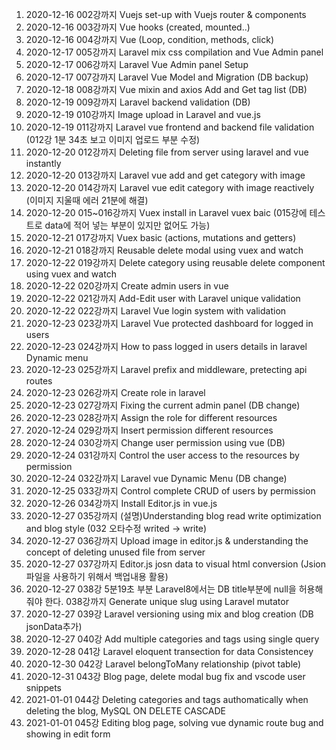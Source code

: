 001. 2020-12-16 002강까지 Vuejs set-up with Vuejs router & components
002. 2020-12-16 003강까지 Vue hooks (created, mounted..) 
003. 2020-12-16 004강까지 Vue (Loop, condition, methods, click)
004. 2020-12-17 005강까지 Laravel mix css compilation and Vue Admin panel
005. 2020-12-17 006강까지 Laravel Vue Admin panel Setup
006. 2020-12-17 007강까지 Laravel Vue Model and Migration (DB backup)
007. 2020-12-18 008강까지 Vue mixin and axios Add and Get tag list (DB)
008. 2020-12-19 009강까지 Laravel backend validation (DB)
009. 2020-12-19 010강까지 Image upload in Laravel and vue.js
010. 2020-12-19 011강까지 Laravel vue frontend and backend file validation (012강 1분 34초 보고 이미지 업로드 부분 수정)
010. 2020-12-20 012강까지 Deleting file from server using laravel and vue instantly
011. 2020-12-20 013강까지 Laravel vue add and get category with image
012. 2020-12-20 014강까지 Laravel vue edit category with image reactively (이미지 지울때 에러 21분에 해결)
013. 2020-12-20 015~016강까지  Vuex install in Laravel vuex baic (015강에 테스트로 data에 적어 넣는 부분이 있지만 없어도 가능)
014. 2020-12-21 017강까지 Vuex basic (actions, mutations and getters)
015. 2020-12-21 018강까지 Reusable delete modal using vuex and watch
016. 2020-12-22 019강까지 Delete category using reusable delete component using vuex and watch
017. 2020-12-22 020강까지 Create admin users in vue
018. 2020-12-22 021강까지 Add-Edit user with Laravel unique validation
019. 2020-12-22 022강까지 Laravel Vue login system with validation
020. 2020-12-23 023강까지 Laravel Vue protected dashboard for logged in users
021. 2020-12-23 024강까지 How to pass logged in users details in laravel Dynamic menu
022. 2020-12-23 025강까지 Laravel prefix and middleware, pretecting api routes
023. 2020-12-23 026강까지 Create role in laravel
024. 2020-12-23 027강까지 Fixing the current admin panel (DB change)
025. 2020-12-23 028강까지 Assign the role for different resources
026. 2020-12-24 029강까지 Insert permission different resources
027. 2020-12-24 030강까지 Change user permission using vue (DB)
028. 2020-12-24 031강까지 Control the user access to the resources by permission
029. 2020-12-24 032강까지 Laravel vue Dynamic Menu (DB change)
030. 2020-12-25 033강까지 Control complete CRUD of users by permission
031. 2020-12-26 034강까지 Install Editor.js in vue.js 
032. 2020-12-27 035강까지 (설명)Understanding blog read write optimization and blog style (032 오타수정 writed -> write)
033. 2020-12-27 036강까지 Upload image in editor.js & understanding the concept of deleting unused file from server
034. 2020-12-27 037강까지 Editor.js josn data to visual html conversion (Jsion 파일을 사용하기 위해서 백업내용 활용)
035. 2020-12-27 038강 5분19초 부분 Laravel8에서는 DB title부분에 null을 허용해줘야 한다. 038강까지 Generate unique slug using Laravel mutator
036. 2020-12-27 039강 Laravel versioning using mix and blog creation (DB jsonData추가)
037. 2020-12-27 040강 Add multiple categories and tags using single query
038. 2020-12-28 041강 Laravel eloquent transection for data Consistencey
039. 2020-12-30 042강 Laravel belongToMany relationship (pivot table)
040. 2020-12-31 043강 Blog page, delete modal bug fix and vscode user snippets 
041. 2021-01-01 044강 Deleting categories and tags authomatically when deleting the blog, MySQL ON DELETE CASCADE
042. 2021-01-01 045강 Editing blog page, solving vue dynamic route bug and showing in edit form
